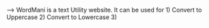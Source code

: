 --> WordMani is a text Utility website. It can be used for 
    1) Convert to Uppercase
    2) Convert to Lowercase 
    3)
